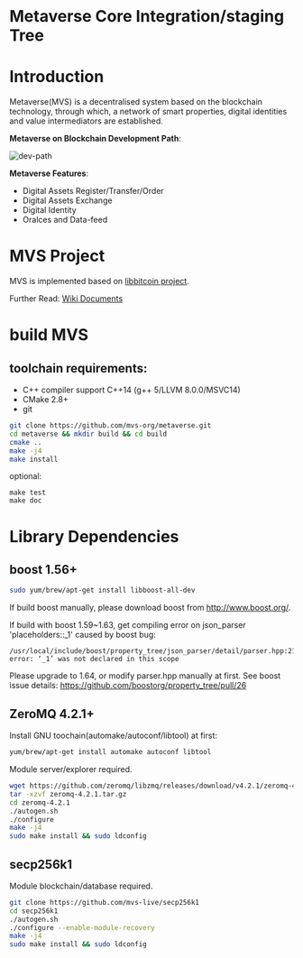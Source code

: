 <p align="center">
  <a href="https://www.myetpwallet.com/">
    <img src="https://mvs.org/images/metaverselogo.png" alt="">
  </a>
</p>

Metaverse Core Integration/staging Tree
=========================

# Introduction
Metaverse(MVS) is a decentralised system based on the blockchain technology, through which, a network of smart properties, digital identities and value intermediators are established.

**Metaverse on Blockchain Development Path**:

![dev-path](https://github.com/mvs-org/metaverse/raw/master/doc/image/dev-path.jpg)

**Metaverse Features**:
- Digital Assets Register/Transfer/Order
- Digital Assets Exchange
- Digital Identity
- Oralces and Data-feed

# MVS Project
MVS is implemented based on [libbitcoin project](https://github.com/libbitcoin).

Further Read: [Wiki Documents](https://github.com/mvs-org/metaverse/wiki)

# build MVS
## toolchain requirements:
- C++ compiler support C++14 (g++ 5/LLVM 8.0.0/MSVC14)
- CMake 2.8+
- git

```bash
git clone https://github.com/mvs-org/metaverse.git
cd metaverse && mkdir build && cd build
cmake ..
make -j4
make install
```
optional:
```
make test
make doc
```

# Library Dependencies
## boost 1.56+
```bash
sudo yum/brew/apt-get install libboost-all-dev
```
If build boost manually, please download boost from <http://www.boost.org/>.

If build with boost 1.59~1.63, get compiling error on json_parser 'placeholders::_1' caused by boost bug:
```
/usr/local/include/boost/property_tree/json_parser/detail/parser.hpp:217:52: error: ‘_1’ was not declared in this scope
```
Please upgrade to 1.64, or modify parser.hpp manually at first.
See boost issue details: <https://github.com/boostorg/property_tree/pull/26>

## ZeroMQ 4.2.1+
Install GNU toochain(automake/autoconf/libtool) at first:
```bash
yum/brew/apt-get install automake autoconf libtool
```
Module server/explorer required.
```bash
wget https://github.com/zeromq/libzmq/releases/download/v4.2.1/zeromq-4.2.1.tar.gz
tar -xzvf zeromq-4.2.1.tar.gz
cd zeromq-4.2.1
./autogen.sh
./configure
make -j4
sudo make install && sudo ldconfig
```

## secp256k1 
Module blockchain/database required.
```bash
git clone https://github.com/mvs-live/secp256k1
cd secp256k1
./autogen.sh
./configure --enable-module-recovery
make -j4
sudo make install && sudo ldconfig
```
